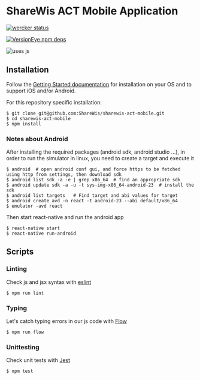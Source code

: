 # ShareWis ACT Mobile Application

[![wercker
status](https://app.wercker.com/status/41122a6a18051d09232b2fb51ffc9d57/m
"wercker status")](https://app.wercker.com/project/bykey/41122a6a18051d09232b2fb51ffc9d57)

[![VersionEye npm deps](https://www.versioneye.com/user/projects/57bd7376939fc600508e8982/badge.svg?style=flat-square)](https://www.versioneye.com/user/projects/57bd7376939fc600508e8982?child=summary#dialog_dependency_badge)

![uses js](http://forthebadge.com/images/badges/uses-js.svg)


## Installation

Follow the [Getting Started documentation](https://facebook.github.io/react-native/docs/getting-started.html) for installation on your OS and to support iOS and/or Android.

For this repository specific installation:
```
$ git clone git@github.com:ShareWis/sharewis-act-mobile.git
$ cd sharewis-act-mobile
$ npm install
```

### Notes about Android

After installing the required packages (android sdk, android studio ...), in
order to run the simulator in linux, you need to create a target and execute it

```
$ android  # open android conf gui, and force https to be fetched using http from settings, then download sdk
$ android list sdk -a -e | grep x86_64  # find an appropriate sdk
$ android update sdk -a -u -t sys-img-x86_64-android-23  # install the sdk
$ android list targets   # Find target and abi values for target
$ android create avd -n react -t android-23 --abi default/x86_64
$ emulator -avd react
```

Then start react-native and run the android app
```
$ react-native start
$ react-native run-android
```

## Scripts

### Linting
Check js and jsx syntax with [eslint](http://eslint.org/)
```
$ npm run lint
```

### Typing
Let's catch typing errors in our js code with [Flow](https://flowtype.org/)
```
$ npm run flow
```

### Unittesting
Check unit tests with [Jest](http://facebook.github.io/jest/)
```
$ npm test
```
